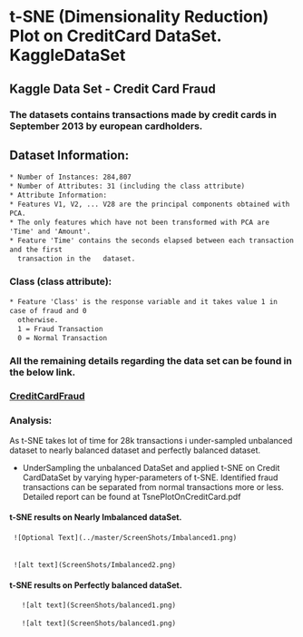 # t-SNE (Dimensionality Reduction) Plot on CreditCard DataSet. KaggleDataSet
  
## Kaggle Data Set - Credit Card Fraud
### The datasets contains transactions made by credit cards in September 2013 by european cardholders. 
## Dataset Information:
    * Number of Instances: 284,807
    * Number of Attributes: 31 (including the class attribute)
    * Attribute Information:
    * Features V1, V2, ... V28 are the principal components obtained with PCA.    
    * The only features which have not been transformed with PCA are 'Time' and 'Amount'.
    * Feature 'Time' contains the seconds elapsed between each transaction and the first 
      transaction in the   dataset.
### Class (class attribute):
    * Feature 'Class' is the response variable and it takes value 1 in case of fraud and 0 
      otherwise. 
      1 = Fraud Transaction
      0 = Normal Transaction
### All the remaining details regarding the data set can be found in the below link.
### [CreditCardFraud](https://www.kaggle.com/mlg-ulb/creditcardfraud/data)


### Analysis:

As t-SNE takes lot of time for 28k transactions i under-sampled unbalanced dataset to nearly balanced dataset and perfectly balanced dataset.

  * UnderSampling the unbalanced DataSet and applied t-SNE on Credit CardDataSet by varying hyper-parameters of t-SNE.
     Identified fraud transactions can be separated from  normal transactions more or less.
     Detailed report can be found at TsnePlotOnCreditCard.pdf
     
  ####   t-SNE results on Nearly Imbalanced dataSet.
     
     ![Optional Text](../master/ScreenShots/Imbalanced1.png)
     
     
     ![alt text](ScreenShots/Imbalanced2.png)
       
  ####   t-SNE results on Perfectly balanced dataSet.
       
       ![alt text](ScreenShots/balanced1.png)
          
       ![alt text](ScreenShots/balanced1.png)
     
     
     
